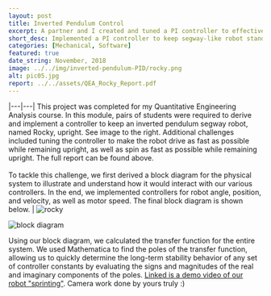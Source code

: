 ```yaml
---
layout: post
title: Inverted Pendulum Control
excerpt: A partner and I created and tuned a PI controller to effectively maneuver a segway-like inverted pendulum robot. We tuned the controller analytically by viewing the transfer function of the system in the s-domain.
short_desc: Implemented a PI controller to keep segway-like robot standing
categories: [Mechanical, Software]
featured: true
date_string: November, 2018
image: ../../img/inverted-pendulum-PID/rocky.png
alt: pic05.jpg
report: ../../assets/QEA_Rocky_Report.pdf
---
```


|---|---|
This project was completed for my Quantitative Engineering Analysis course. In this module, pairs of students were required to derive and implement a controller to keep an inverted pendulum segway robot, named Rocky, upright. See image to the right. Additional challenges included tuning the controller to make the robot drive as fast as possible while remaining upright, as well as spin as fast as possible while remaining upright. The full report can be found above. <br/> <br/>To tackle this challenge, we first derived a block diagram for the physical system to illustrate and understand how it would interact with our various controllers. In the end, we implemented controllers for robot angle, position, and velocity, as well as motor speed. The final block diagram is shown below. | ![rocky](../../img/inverted-pendulum-PID/rocky.png)

![block diagram](../../img/inverted-pendulum-PID/block_diagram.PNG)

Using our block diagram, we calculated the transfer function for the entire system. We used Mathematica to find the poles of the transfer function, allowing us to quickly determine the long-term stability behavior of any set of controller constants by evaluating the signs and magnitudes of the real and imaginary components of the poles. [Linked is a demo video of our robot "sprinting"](https://www.youtube.com/watch?v=KrbPwAjVmfA). Camera work done by yours truly :) 